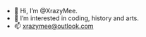 - 👋 Hi, I’m @XrazyMee.
- 👀 I’m interested in coding, history and arts.
- 📫 xrazymee@outlook.com

<!---
XrazyMee/XrazyMee is a ✨ special ✨ repository because its `README.md` (this file) appears on your GitHub profile.
You can click the Preview link to take a look at your changes.
--->
